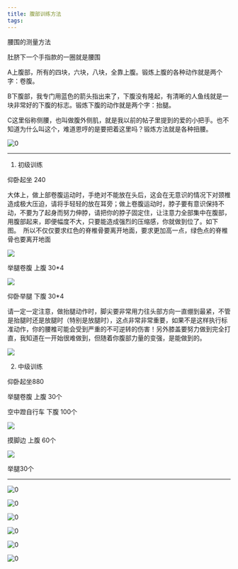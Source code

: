 ```yaml
---
title: 腹部训练方法
tags: 
---
```


腰围的测量方法

肚脐下一个手指款的一圈就是腰围

A上腹部，所有的四块，六块，八块，全靠上腹。锻炼上腹的各种动作就是两个字：卷腹。

B下腹部，我专门用蓝色的箭头指出来了，下腹没有隆起，有清晰的人鱼线就是一块非常好的下腹的标志。锻炼下腹的动作就是两个字：抬腿。 

C这里俗称侧腰，也叫做腹外侧肌，就是我以前的帖子里提到的爱的小把手。也不知道为什么叫这个，难道恩哼的是要把着这里吗？锻炼方法就是各种扭腰。 

![0](https://raw.githubusercontent.com/OliverRen/olili_blog_img/master/腹部训练方法/20201126/1606402898846.png)

------------

1. 初级训练

仰卧起坐 240

大体上，做上部卷腹运动时，手绝对不能放在头后，这会在无意识的情况下对颈椎造成极大压迫，请将手轻轻的放在耳旁；做上卷腹运动时，脖子要有意识保持不动，不要为了起身而努力伸脖，请把你的脖子固定住，让注意力全部集中在腹部，用腹部起来，即便幅度不大，只要能造成强烈的压缩感，你就做到位了。如下图。 
所以不仅仅要求红色的脊椎骨要离开地面，要求更加高一点，绿色点的脊椎骨也要离开地面

![](https://raw.githubusercontent.com/OliverRen/olili_blog_img/master/腹部训练方法/20201126/1606402452451.png)

举腿卷腹 上腹 30\*4

![](https://raw.githubusercontent.com/OliverRen/olili_blog_img/master/腹部训练方法/20201126/1606402423442.png)

仰卧举腿 下腹 30\*4

请一定一定注意，做抬腿动作时，脚尖要非常用力往头部方向一直绷到最紧，不管是抬腿时还是放腿时（特别是放腿时），这点非常非常重要，如果不是这样执行标准动作，你的腰椎可能会受到严重的不可逆转的伤害！另外膝盖要努力做到完全打直，我知道在一开始很难做到，但随着你腹部力量的变强，是能做到的。

![](https://raw.githubusercontent.com/OliverRen/olili_blog_img/master/腹部训练方法/20201126/1606402445327.png)

2. 中级训练

仰卧起坐880

举腿卷腹 上腹 30个

空中蹬自行车 下腹 100个

![](https://raw.githubusercontent.com/OliverRen/olili_blog_img/master/腹部训练方法/20201126/1606402700574.png)

摸脚边 上腹 60个 

![](https://raw.githubusercontent.com/OliverRen/olili_blog_img/master/腹部训练方法/20201126/1606402712313.png)

举腿30个

-----------------------------

![0](https://raw.githubusercontent.com/OliverRen/olili_blog_img/master/腹部训练方法/20201126/1606402898847.jpg)

![0](https://raw.githubusercontent.com/OliverRen/olili_blog_img/master/腹部训练方法/20201126/1606402898848.jpg) 

![0](https://raw.githubusercontent.com/OliverRen/olili_blog_img/master/腹部训练方法/20201126/1606402898849.jpg) 

![0](https://raw.githubusercontent.com/OliverRen/olili_blog_img/master/腹部训练方法/20201126/1606402898922.jpg) 

![0](https://raw.githubusercontent.com/OliverRen/olili_blog_img/master/腹部训练方法/20201126/1606402898923.jpg) 

![0](https://raw.githubusercontent.com/OliverRen/olili_blog_img/master/腹部训练方法/20201126/1606402898924.jpg) 